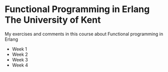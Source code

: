 # Functional Programming in Erlang The University of Kent

My exercises and comments in this course about Functional programming in Erlang

* Week 1
* Week 2
* Week 3
* Week 4

